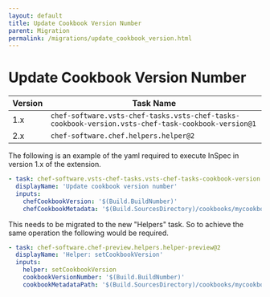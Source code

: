 ```yaml
---
layout: default
title: Update Cookbook Version Number
parent: Migration
permalink: /migrations/update_cookbook_version.html
---
```


# Update Cookbook Version Number

| Version | Task Name |
|---|---|
| 1.x | `chef-software.vsts-chef-tasks.vsts-chef-tasks-cookbook-version.vsts-chef-task-cookbook-version@1` |
| 2.x | `chef-software.chef.helpers.helper@2` | 

The following is an example of the yaml required to execute InSpec in version 1.x of the extension.

```yaml
- task: chef-software.vsts-chef-tasks.vsts-chef-tasks-cookbook-version.vsts-chef-task-cookbook-version@1
  displayName: 'Update cookbook version number'
  inputs:
    chefCookbookVersion: '$(Build.BuildNumber)'
    chefCookbookMetadata: '$(Build.SourcesDirectory)/cookbooks/mycookbook/metadata.rb1'
```

This needs to be migrated to the new "Helpers" task. So to achieve the same operation the following would be required.

```yaml
- task: chef-software.chef-preview.helpers.helper-preview@2
  displayName: 'Helper: setCookbookVersion'
  inputs:
    helper: setCookbookVersion
    cookbookVersionNumber: '$(Build.BuildNumber)'
    cookbookMetadataPath: '$(Build.SourcesDirectory)/cookbooks/mycookbook/metadata.rb1'
```